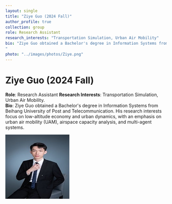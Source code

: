 ```yaml
---
layout: single
title: "Ziye Guo (2024 Fall)"
author_profile: true
collection: group
role: Research Assistant
research_interests: "Transportation Simulation, Urban Air Mobility"
bio: "Ziye Guo obtained a Bachelor's degree in Information Systems from Beihang University of Post and Telecommunication. His research interests focus on low-altitude economy and urban dynamics, with an emphasis on urban air mobility (UAM), airspace capacity analysis, and multi-agent systems. 
"
photo: "../images/photos/Ziye.png"
---
```


# Ziye Guo (2024 Fall)

**Role**: Research Assistant 
**Research Interests**: Transportation Simulation, Urban Air Mobility.  
**Bio**: Ziye Guo obtained a Bachelor's degree in Information Systems from Beihang University of Post and Telecommunication. His research interests focus on low-altitude economy and urban dynamics, with an emphasis on urban air mobility (UAM), airspace capacity analysis, and multi-agent systems. 

![Ziye Guo](../images/photos/Ziye.png)
